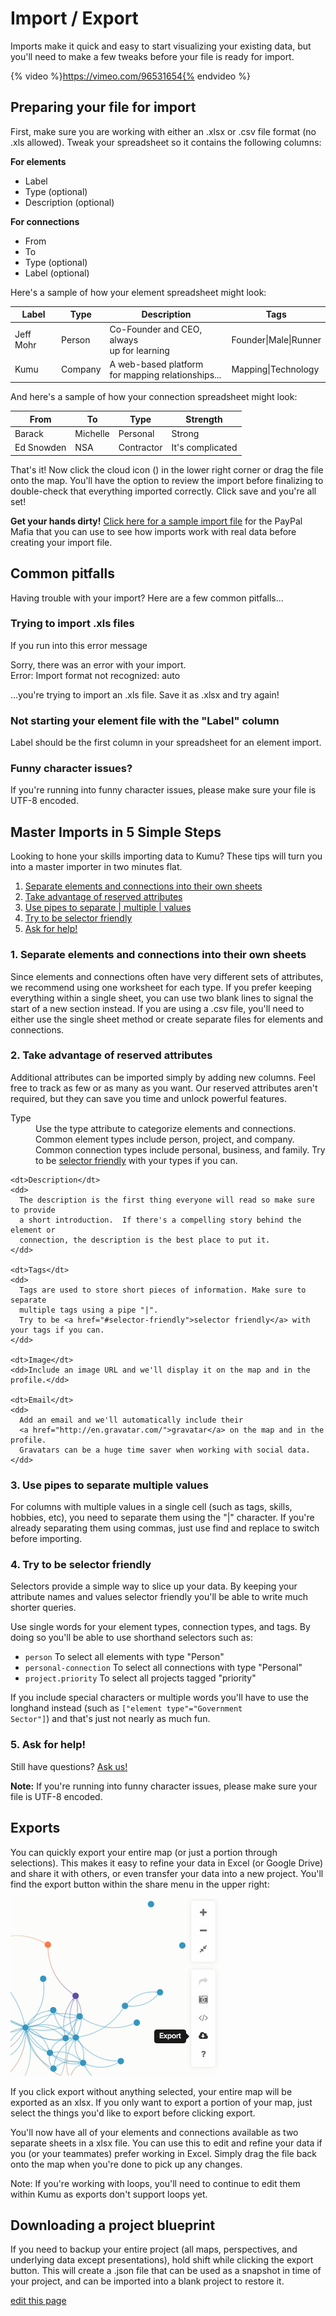 # Import / Export

Imports make it quick and easy to start visualizing your existing data, but you'll need to make a few tweaks before your file is ready for import.

{% video %}https://vimeo.com/96531654{% endvideo %}


## Preparing your file for import

First, make sure you are working with either an .xlsx or .csv file format (no .xls allowed). Tweak your spreadsheet so it contains the following columns:

**For elements**

* Label
* Type (optional)
* Description (optional)

**For connections**

* From
* To
* Type (optional)
* Label (optional)

Here's a sample of how your element spreadsheet might look:

<table class="table table-condensed">
      <thead>
        <tr>
          <th>Label</th>
          <th>Type</th>
          <th>Description</th>
          <th>Tags</th>
        </tr>
      </thead>
      <tbody>
        <tr>
          <td>Jeff Mohr</td>
          <td>Person</td>
          <td>Co-Founder and CEO, always<br /> up for learning</td>
          <td>Founder|Male|Runner</td>
        </tr>
        <tr>
          <td>Kumu</td>
          <td>Company</td>
          <td>A web-based platform<br />for mapping relationships...</td>
          <td>Mapping|Technology</td>
        </tr>
      </tbody>
</table>


And here's a sample of how your connection spreadsheet might look:

<table class="table table-condensed">
      <thead>
        <tr>
          <th>From</th>
          <th>To</th>
          <th>Type</th>
          <th>Strength</th>
        </tr>
      </thead>
      <tbody>
        <tr>
          <td>Barack</td>
          <td>Michelle</td>
          <td>Personal</td>
          <td>Strong</td>
        </tr>
        <tr>
          <td>Ed Snowden</td>
          <td>NSA</td>
          <td>Contractor</td>
          <td>It's complicated</td>
        </tr>
      </tbody>
</table>

That's it! Now click the cloud icon (<i class="fa fa-cloud-upload"></i>) in the lower right corner or drag the file onto the map. You'll have the option to review the import before finalizing to double-check that everything imported correctly. Click save and you're all set!

**Get your hands dirty!** [Click here for a sample import file](../content/paypal-mafia.xlsx) for the PayPal Mafia that you can use to see how imports work with real data before creating your import file.

## Common pitfalls

Having trouble with your import? Here are a few common pitfalls...

### Trying to import .xls files

If you run into this error message

<p class="alert alert-danger">
Sorry, there was an error with your import. <br/>Error: Import format not recognized: auto
</p>

...you're trying to import an .xls file. Save it as .xlsx and try again!

### Not starting your element file with the "Label" column

Label should be the first column in your spreadsheet for an element import.

### Funny character issues?

If you're running into funny character issues, please make sure your file is UTF-8 encoded.


## Master Imports in 5 Simple Steps

Looking to hone your skills importing data to Kumu? These tips will turn you into a master importer in two minutes flat.

1. <a href="#separate-sheets">Separate elements and connections into their own sheets</a>
1. <a href="#reserved-attributes">Take advantage of reserved attributes</a>
1. <a href="#piped-lists">Use pipes to separate | multiple | values</a>
1. <a href="#selector-friendly">Try to be selector friendly</a>
1. <a href="#ask-for-help">Ask for help!</a>


<h3 id="separate-sheets">1. Separate elements and connections into their own sheets</h3>

Since elements and connections often have very different sets of attributes, we recommend using one worksheet for each type.  If you prefer keeping everything within a single sheet, you can use two blank lines to signal the start of a new section instead. If you are using a .csv file, you'll need to either use the single sheet method or create separate files for elements and connections.

<h3 id="reserved-attributes">2. Take advantage of reserved attributes</h3>

Additional attributes can be imported simply by adding new columns. Feel free to track as few or as many as you want. Our reserved attributes aren't required, but they can save you time and unlock powerful features.

<dl>
    <dt>Type</dt>
    <dd>
      Use the type attribute to categorize elements and connections. Common element
      types include person, project, and company. Common connection types include
      personal, business, and family.
      Try to be <a href="#selector-friendly">selector friendly</a> with your types if you can.
    </dd>

    <dt>Description</dt>
    <dd>
      The description is the first thing everyone will read so make sure to provide
      a short introduction.  If there's a compelling story behind the element or
      connection, the description is the best place to put it.
    </dd>

    <dt>Tags</dt>
    <dd>
      Tags are used to store short pieces of information. Make sure to separate
      multiple tags using a pipe "|".
      Try to be <a href="#selector-friendly">selector friendly</a> with your tags if you can.
    </dd>

    <dt>Image</dt>
    <dd>Include an image URL and we'll display it on the map and in the profile.</dd>

    <dt>Email</dt>
    <dd>
      Add an email and we'll automatically include their
      <a href="http://en.gravatar.com/">gravatar</a> on the map and in the profile.
      Gravatars can be a huge time saver when working with social data.
    </dd>
</dl>

<h3 id="piped-lists">3. Use pipes to separate multiple values</h3>
For columns with multiple values in a single cell (such as tags, skills, hobbies, etc), you need to separate them using the "|" character. If you're already separating them using commas, just use find and replace to switch before importing.

<h3 id="selector-friendly">4. Try to be selector friendly</h3>
Selectors provide a simple way to slice up your data. By keeping your attribute names and values selector friendly you'll be able to write much shorter queries.

Use single words for your element types, connection types, and tags. By doing so you'll be able to use shorthand selectors such as:
<ul>
      <li><code>person</code> To select all elements with type "Person"</li>
      <li><code>personal-connection</code> To select all connections with type "Personal"</li>
      <li><code>project.priority</code> To select all projects tagged "priority"</li>
</ul>

If you include special characters or multiple words you'll have to use the longhand instead (such as <code>["element type"="Government Sector"]</code>) and that's just not nearly as much fun.

<h3 id="ask-for-help">5. Ask for help!</h3>

Still have questions? <a href="mailto:support@kumu.io">Ask us!</a>

<p class="alert"><strong>Note:</strong> If you're running into funny character issues, please make sure your file is UTF-8 encoded.</p>

## Exports

You can quickly export your entire map (or just a portion through selections). This makes it easy to refine your data in Excel (or Google Drive) and share it with others, or even transfer your data into a new project. You'll find the export button within the share menu in the upper right:

![layout overview](/images/export-within-share.png)

If you click export without anything selected, your entire map will be exported as an xlsx. If you only want to export a portion of your map, just select the things you'd like to export before clicking export.

You'll now have all of your elements and connections available as two separate sheets in a xlsx file. You can use this to edit and refine your data if you (or your teammates) prefer working in Excel. Simply drag the file back onto the map when you're done to pick up any changes.

Note: If you're working with loops, you'll need to continue to edit them within Kumu as exports don't support loops yet.

## Downloading a project blueprint

If you need to backup your entire project (all maps, perspectives, and underlying data except presentations), hold shift while clicking the export button. This will create a .json file that can be used as a snapshot in time of your project, and can be imported into a blank project to restore it.

<span class="edit-link"><a href="https://github.com/kumu/docs/blob/master/guides/import-export.md" target="_blank"><i class="fa fa-github"></i> edit this page</a></span>
